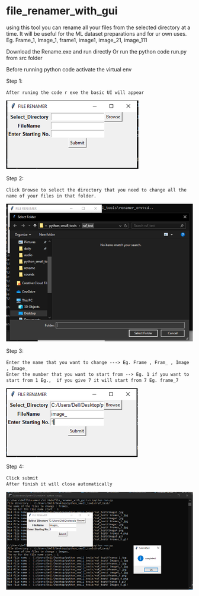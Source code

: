 # file_renamer_with_gui
using this tool you can rename all your files from the selected directory at a time. It will be useful for the ML dataset preparations and for ur own uses. 
Eg. Frame_1, Image_1, frame1, image1, image_21, image_111

Download the Rename.exe and run directly Or run the python code run.py from src folder

Before running python code activate the virtual env 


Step 1:

    After runing the code r exe the basic UI will appear

![alt text](https://github.com/rbsathish/file_renamer_with_gui/blob/master/image/Basic_UI.PNG)

Step 2:

    Click Browse to select the directory that you need to change all the name of your files in that folder.

![alt text](https://github.com/rbsathish/file_renamer_with_gui/blob/master/image/click_browse.PNG)

Step 3:

    Enter the name that you want to change ---> Eg. Frame , Fram_ , Image , Image_
    Enter the number that you want to start from --> Eg. 1 if you want to start from 1 Eg.,  if you give 7 it will start from 7 Eg. frame_7

![alt text](https://github.com/rbsathish/file_renamer_with_gui/blob/master/image/filename.PNG)

Step 4:

    Click submit 
    After finish it will close automatically
    
![alt text](https://github.com/rbsathish/file_renamer_with_gui/blob/master/image/submit.PNG)
